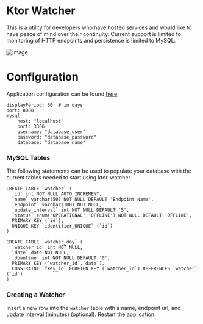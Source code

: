 # Ktor Watcher

This is a utility for developers who have hosted services and would like to have peace of mind over their continuity. Current support is limited to monitoring of HTTP endpoints and persistence is limited to MySQL.

![image](https://user-images.githubusercontent.com/32527177/212494693-ed704c77-aa34-42a6-9098-a4b5923fe5ec.png)


# Configuration

Application configuration can be found [here](https://github.com/gosre/ktor-watcher/blob/main/src/main/resources/watcher.yaml)
```
displayPeriod: 60  # in days
port: 8080  
mysql:  
	host: "localhost"  
	port: 3306
	username: "database_user"  
	password: "database_password"  
	database: "database_name"
```

### MySQL Tables

The following statements can be used to populate your database with the current tables needed to start using ktor-watcher.
```
CREATE TABLE `watcher` (  
  `id` int NOT NULL AUTO_INCREMENT,  
  `name` varchar(50) NOT NULL DEFAULT 'Endpoint Name',  
  `endpoint` varchar(100) NOT NULL,  
  `update_interval` int NOT NULL DEFAULT '5',  
  `status` enum('OPERATIONAL','OFFLINE') NOT NULL DEFAULT 'OFFLINE',  
  PRIMARY KEY (`id`),  
  UNIQUE KEY `identifier_UNIQUE` (`id`)  
)
```
```
CREATE TABLE `watcher_day` (  
  `watcher_id` int NOT NULL,  
  `date` date NOT NULL,  
  `downtime` int NOT NULL DEFAULT '0',  
  PRIMARY KEY (`watcher_id`,`date`),  
  CONSTRAINT `fkey_id` FOREIGN KEY (`watcher_id`) REFERENCES `watcher` (`id`)  
)
```

### Creating a Watcher

Insert a new row into the ``watcher`` table with a name, endpoint url, and update interval (minutes) (optional). Restart the application.
